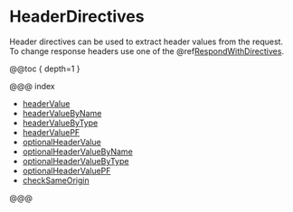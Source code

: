 <a id="headerdirectives"></a>
# HeaderDirectives

Header directives can be used to extract header values from the request. To change
response headers use one of the @ref[RespondWithDirectives](../respond-with-directives/index.md#respondwithdirectives).

@@toc { depth=1 }

@@@ index

* [headerValue](headerValue.md)
* [headerValueByName](headerValueByName.md)
* [headerValueByType](headerValueByType.md)
* [headerValuePF](headerValuePF.md)
* [optionalHeaderValue](optionalHeaderValue.md)
* [optionalHeaderValueByName](optionalHeaderValueByName.md)
* [optionalHeaderValueByType](optionalHeaderValueByType.md)
* [optionalHeaderValuePF](optionalHeaderValuePF.md)
* [checkSameOrigin](checkSameOrigin.md)

@@@
